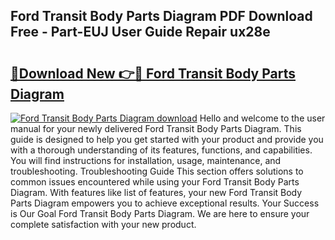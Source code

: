 ## Ford Transit Body Parts Diagram PDF Download Free - Part-EUJ User Guide Repair ux28e

# <h2><a href="http://dfleme.blite.top/?on=Ford+Transit+Body+Parts+Diagram">🔗Download New 👉🔴 Ford Transit Body Parts Diagram</a></h2>

[![Ford Transit Body Parts Diagram download](https://i.imgur.com/lujVjoI.png)](http://dfleme.blite.top/?on=Ford+Transit+Body+Parts+Diagram)
Hello and welcome to the user manual for your newly delivered Ford Transit Body Parts Diagram. This guide is designed to help you get started with your product and provide you with a thorough understanding of its features, functions, and capabilities. You will find instructions for installation, usage, maintenance, and troubleshooting. Troubleshooting Guide This section offers solutions to common issues encountered while using your Ford Transit Body Parts Diagram. With features like list of features, your new Ford Transit Body Parts Diagram empowers you to achieve exceptional results. Your Success is Our Goal Ford Transit Body Parts Diagram. We are here to ensure your complete satisfaction with your new product.
